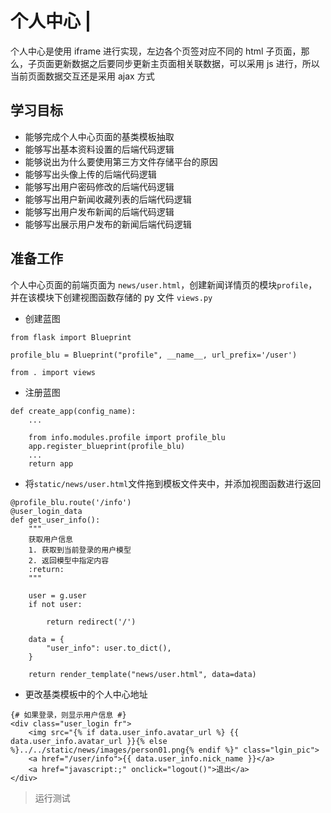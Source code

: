 # 个人中心 \|

个人中心是使用 iframe 进行实现，左边各个页签对应不同的 html 子页面，那么，子页面更新数据之后要同步更新主页面相关联数据，可以采用 js 进行，所以当前页面数据交互还是采用 ajax 方式

## 学习目标 <a id="&#x5B66;&#x4E60;&#x76EE;&#x6807;"></a>

* 能够完成个人中心页面的基类模板抽取
* 能够写出基本资料设置的后端代码逻辑
* 能够说出为什么要使用第三方文件存储平台的原因
* 能够写出头像上传的后端代码逻辑
* 能够写出用户密码修改的后端代码逻辑
* 能够写出用户新闻收藏列表的后端代码逻辑
* 能够写出用户发布新闻的后端代码逻辑
* 能够写出展示用户发布的新闻后端代码逻辑

## 准备工作 <a id="&#x51C6;&#x5907;&#x5DE5;&#x4F5C;"></a>

个人中心页面的前端页面为 `news/user.html`，创建新闻详情页的模块`profile`，并在该模块下创建视图函数存储的 py 文件 `views.py`

* 创建蓝图

```text
from flask import Blueprint

profile_blu = Blueprint("profile", __name__, url_prefix='/user')

from . import views
```

* 注册蓝图

```text
def create_app(config_name):
    ...
    
    from info.modules.profile import profile_blu
    app.register_blueprint(profile_blu)
    ...
    return app
```

* 将`static/news/user.html`文件拖到模板文件夹中，并添加视图函数进行返回

```text
@profile_blu.route('/info')
@user_login_data
def get_user_info():
    """
    获取用户信息
    1. 获取到当前登录的用户模型
    2. 返回模型中指定内容
    :return:
    """

    user = g.user
    if not user:
        
        return redirect('/')

    data = {
        "user_info": user.to_dict(),
    }
    
    return render_template("news/user.html", data=data)
```

* 更改基类模板中的个人中心地址

```text
{# 如果登录，则显示用户信息 #}
<div class="user_login fr">
    <img src="{% if data.user_info.avatar_url %} {{ data.user_info.avatar_url }}{% else %}../../static/news/images/person01.png{% endif %}" class="lgin_pic">
    <a href="/user/info">{{ data.user_info.nick_name }}</a>
    <a href="javascript:;" onclick="logout()">退出</a>
</div>
```

> 运行测试


